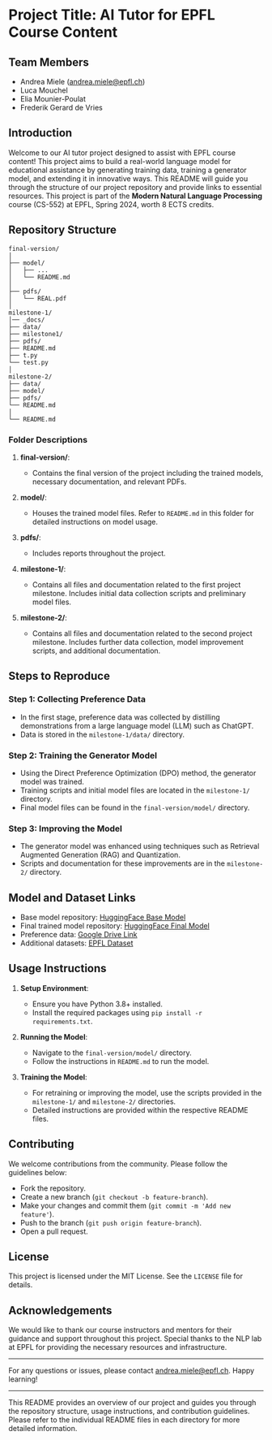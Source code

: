 # Project Title: AI Tutor for EPFL Course Content

## Team Members
- Andrea Miele ([andrea.miele@epfl.ch](mailto:andrea.miele@epfl.ch))
- Luca Mouchel
- Elia Mounier-Poulat
- Frederik Gerard de Vries

## Introduction
Welcome to our AI tutor project designed to assist with EPFL course content! This project aims to build a real-world language model for educational assistance by generating training data, training a generator model, and extending it in innovative ways. This README will guide you through the structure of our project repository and provide links to essential resources.
This project is part of the **Modern Natural Language Processing** course (CS-552) at EPFL, Spring 2024, worth 8 ECTS credits.

## Repository Structure
```plaintext
final-version/
│
├── model/
│   ├── ...
│   └── README.md
│
├── pdfs/
│   └── REAL.pdf
│
milestone-1/
│── _docs/
├── data/
├── milestone1/
├── pdfs/
├── README.md
├── t.py
└── test.py
│
milestone-2/
├── data/
├── model/
├── pdfs/
└── README.md
│
└── README.md
```

### Folder Descriptions

1. **final-version/**:
   - Contains the final version of the project including the trained models, necessary documentation, and relevant PDFs.

2. **model/**:
   - Houses the trained model files. Refer to `README.md` in this folder for detailed instructions on model usage.

3. **pdfs/**:
   - Includes reports throughout the project.

4. **milestone-1/**:
   - Contains all files and documentation related to the first project milestone. Includes initial data collection scripts and preliminary model files.

5. **milestone-2/**:
   - Contains all files and documentation related to the second project milestone. Includes further data collection, model improvement scripts, and additional documentation.

## Steps to Reproduce

### Step 1: Collecting Preference Data
- In the first stage, preference data was collected by distilling demonstrations from a large language model (LLM) such as ChatGPT.
- Data is stored in the `milestone-1/data/` directory.

### Step 2: Training the Generator Model
- Using the Direct Preference Optimization (DPO) method, the generator model was trained.
- Training scripts and initial model files are located in the `milestone-1/` directory.
- Final model files can be found in the `final-version/model/` directory.

### Step 3: Improving the Model
- The generator model was enhanced using techniques such as Retrieval Augmented Generation (RAG) and Quantization.
- Scripts and documentation for these improvements are in the `milestone-2/` directory.

## Model and Dataset Links
- Base model repository: [HuggingFace Base Model]()
- Final trained model repository: [HuggingFace Final Model]()
- Preference data: [Google Drive Link]()
- Additional datasets: [EPFL Dataset]()

## Usage Instructions
1. **Setup Environment**:
   - Ensure you have Python 3.8+ installed.
   - Install the required packages using `pip install -r requirements.txt`.

2. **Running the Model**:
   - Navigate to the `final-version/model/` directory.
   - Follow the instructions in `README.md` to run the model.

3. **Training the Model**:
   - For retraining or improving the model, use the scripts provided in the `milestone-1/` and `milestone-2/` directories.
   - Detailed instructions are provided within the respective README files.

## Contributing
We welcome contributions from the community. Please follow the guidelines below:
- Fork the repository.
- Create a new branch (`git checkout -b feature-branch`).
- Make your changes and commit them (`git commit -m 'Add new feature'`).
- Push to the branch (`git push origin feature-branch`).
- Open a pull request.

## License
This project is licensed under the MIT License. See the `LICENSE` file for details.

## Acknowledgements
We would like to thank our course instructors and mentors for their guidance and support throughout this project. Special thanks to the NLP lab at EPFL for providing the necessary resources and infrastructure.

---

For any questions or issues, please contact [andrea.miele@epfl.ch](mailto:andrea.miele@epfl.ch). Happy learning!

---

This README provides an overview of our project and guides you through the repository structure, usage instructions, and contribution guidelines. Please refer to the individual README files in each directory for more detailed information.
